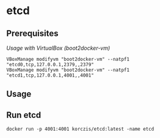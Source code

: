 # etcd

## Prerequisites

*Usage with VirtualBox (boot2docker-vm)*

```
VBoxManage modifyvm "boot2docker-vm" --natpf1 "etcd0,tcp,127.0.0.1,2379,,2379"
VBoxManage modifyvm "boot2docker-vm" --natpf1 "etcd1,tcp,127.0.0.1,4001,,4001"
```

## Usage

## Run etcd

```
docker run -p 4001:4001 korczis/etcd:latest -name etcd
```
